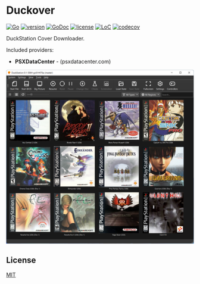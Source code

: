 # Duckover

[![Go](https://github.com/sumonado/duckover/actions/workflows/go.yml/badge.svg)](https://github.com/sumonado/duckover/actions/workflows/go.yml)
[![version](https://img.shields.io/github/tag/sumonado/duckover.svg)](https://github.com/sumonado/duckover/releases/latest)
[![GoDoc](https://godoc.org/github.com/federation?status.png)](https://godoc.org/github.com/sumonado/duckover)
[![license](https://img.shields.io/github/license/sumonado/duckover.svg)](../LICENSE.md)
[![LoC](https://tokei.rs/b1/github/sumonado/duckover?category=lines)](https://github.com/sumonado/duckover)
[![codecov](https://codecov.io/gh/sumonado/duckover/branch/master/graph/badge.svg)](https://codecov.io/gh/sumonado/duckover)

DuckStation Cover Downloader.

Included providers:

- **PSXDataCenter** - (psxdatacenter.com)

![duckover logo](.assets/duckover.png)

## License

[MIT](LICENSE.md)
